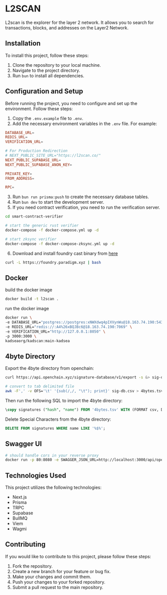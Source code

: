 # L2SCAN

L2scan is the explorer for the layer 2 network. It allows you to search for transactions, blocks, and addresses on the Layer2 Network.

## Installation

To install this project, follow these steps:

1. Clone the repository to your local machine.
2. Navigate to the project directory.
3. Run `bun` to install all dependencies.

## Configuration and Setup

Before running the project, you need to configure and set up the environment. Follow these steps:

1. Copy the `.env.example` file to `.env`.
2. Add the necessary environment variables in the `.env` file. For example:

```conf
DATABASE_URL=
REDIS_URL=
VERIFICATION_URL=

# For Production Redirection
# NEXT_PUBLIC_SITE_URL="https://l2scan.co/"
NEXT_PUBLIC_SUPABASE_URL=
NEXT_PUBLIC_SUPABASE_ANON_KEY=

PRIVATE_KEY=
FROM_ADDRESS=

RPC=

```

3. Run `bun run prisma:push` to create the necessary database tables.
4. Run `bun dev` to start the development server.
5. If you need contract verification, you need to run the verification server.

```sh
cd smart-contract-verifier

# start the generic rust verifier
docker-compose -f docker-compose.yml up -d

# start zksync verifier
docker-compose -f docker-compose-zksync.yml up -d
```

6. Download and install foundry cast binary from [here](https://book.getfoundry.sh/getting-started/installation)

```sh
curl -L https://foundry.paradigm.xyz | bash
```

## Docker

build the docker image

```sh
docker build -t l2scan .
```

run the docker image

```sh
docker run \
-e DATABASE_URL="postgres://postgres:xNWXdwq4pIXVynWu@18.163.74.190:5432/kadsea" \
-e REDIS_URL="redis://:A4%26xBQJBc6@18.163.74.190:7069" \
-e VERIFICATION_URL="http://127.0.0.1:8050" \
-p 3000:3000 \
kadseaorg/kadscan:main-kadsea
```

## 4byte Directory

Export the 4byte directory from openchain:

```sh
curl https://api.openchain.xyz/signature-database/v1/export -s &> sig-db.csv

# convert to tab delimited file
awk -F',' -v OFS='\t' '{sub(/,/, "\t"); print}' sig-db.csv > 4bytes.tsv
```

Then run the following SQL to import the 4byte directory:

```sql
\copy signatures ("hash", "name") FROM '4bytes.tsv' WITH (FORMAT csv, DELIMITER E'\t');
```

Delete Special Characters from the 4byte directory:

```sql
DELETE FROM signatures WHERE name LIKE '%$%';
```

## Swagger UI

```sh
# should handle cors in your reverse proxy
docker run -p 80:8080 -e SWAGGER_JSON_URL=http://localhost:3000/api/openapi.json swaggerapi/swagger-ui
```

## Technologies Used

This project utilizes the following technologies:

- Next.js
- Prisma
- TRPC
- Supabase
- BullMQ
- Viem
- Wagmi

## Contributing

If you would like to contribute to this project, please follow these steps:

1. Fork the repository.
2. Create a new branch for your feature or bug fix.
3. Make your changes and commit them.
4. Push your changes to your forked repository.
5. Submit a pull request to the main repository.
